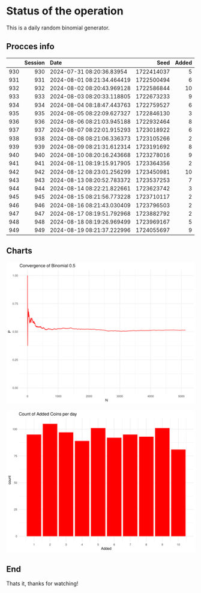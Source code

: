 # Status of the operation
  
  This is a daily random binomial generator.
  
## Procces info

|    | Session|Date                       |       Seed| Added|
|:---|-------:|:--------------------------|----------:|-----:|
|930 |     930|2024-07-31 08:20:36.83954  | 1722414037|     5|
|931 |     931|2024-08-01 08:21:34.464419 | 1722500494|     6|
|932 |     932|2024-08-02 08:20:43.969128 | 1722586844|    10|
|933 |     933|2024-08-03 08:20:33.118805 | 1722673233|     9|
|934 |     934|2024-08-04 08:18:47.443763 | 1722759527|     6|
|935 |     935|2024-08-05 08:22:09.627327 | 1722846130|     3|
|936 |     936|2024-08-06 08:21:03.945188 | 1722932464|     8|
|937 |     937|2024-08-07 08:22:01.915293 | 1723018922|     6|
|938 |     938|2024-08-08 08:21:06.336373 | 1723105266|     2|
|939 |     939|2024-08-09 08:21:31.612314 | 1723191692|     8|
|940 |     940|2024-08-10 08:20:16.243668 | 1723278016|     9|
|941 |     941|2024-08-11 08:19:15.917905 | 1723364356|     2|
|942 |     942|2024-08-12 08:23:01.256299 | 1723450981|    10|
|943 |     943|2024-08-13 08:20:52.783372 | 1723537253|     7|
|944 |     944|2024-08-14 08:22:21.822661 | 1723623742|     3|
|945 |     945|2024-08-15 08:21:56.773228 | 1723710117|     2|
|946 |     946|2024-08-16 08:21:43.030409 | 1723796503|     2|
|947 |     947|2024-08-17 08:19:51.792968 | 1723882792|     2|
|948 |     948|2024-08-18 08:19:26.969499 | 1723969167|     5|
|949 |     949|2024-08-19 08:21:37.222996 | 1724055697|     9|

## Charts 

![](charts/plot1.png)

![](charts/plot2.png)

## End

Thats it, thanks for watching!
